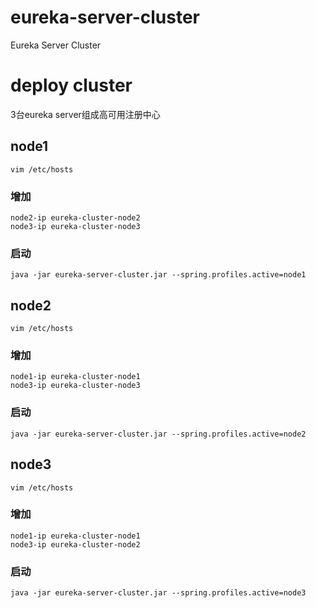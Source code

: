 # eureka-server-cluster
Eureka Server Cluster

# deploy cluster
3台eureka server组成高可用注册中心

## node1
    vim /etc/hosts
### 增加
    node2-ip eureka-cluster-node2
    node3-ip eureka-cluster-node3
### 启动
    java -jar eureka-server-cluster.jar --spring.profiles.active=node1

## node2
    vim /etc/hosts
### 增加
    node1-ip eureka-cluster-node1
    node3-ip eureka-cluster-node3
### 启动
    java -jar eureka-server-cluster.jar --spring.profiles.active=node2

## node3
    vim /etc/hosts
### 增加
    node1-ip eureka-cluster-node1
    node3-ip eureka-cluster-node2
### 启动
    java -jar eureka-server-cluster.jar --spring.profiles.active=node3
